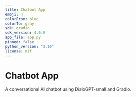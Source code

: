 ```yaml
---
title: Chatbot App
emoji: 🤖
colorFrom: blue
colorTo: gray
sdk: gradio
sdk_version: 4.0.0
app_file: app.py
pinned: false
python_version: "3.10"
license: mit
---
```


# Chatbot App
A conversational AI chatbot using DialoGPT-small and Gradio.
